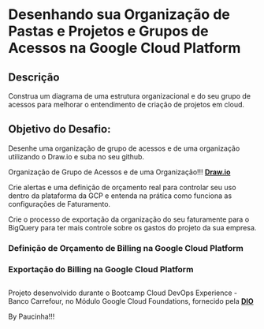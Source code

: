 # Desenhando sua Organização de Pastas e Projetos e Grupos de Acessos na Google Cloud Platform

## Descrição

Construa um diagrama de uma estrutura organizacional e do seu grupo de acessos para melhorar o entendimento de criação de projetos em cloud.

## Objetivo do Desafio:

Desenhe uma organização de grupo de acessos e de uma organização utilizando o Draw.io e suba no seu github.

Organização de Grupo de Acessos e de uma Organização!!! [**Draw.io**](https://viewer.diagrams.net/?tags=%7B%7D&highlight=0000ff&edit=_blank&layers=1&nav=1#G1s26tWEAw9iikZkTfebpFJRZOS_5aKR1Y)



Crie alertas e uma definição de orçamento real para controlar seu uso dentro da plataforma da GCP e entenda na prática como funciona as configurações de Faturamento.

Crie o processo de exportação da organização do seu faturamente para o BigQuery para ter mais controle sobre os gastos do projeto da sua empresa.



### Definição de Orçamento de Billing na Google Cloud Platform
### Exportação do Billing na Google Cloud Platform

##



##

Projeto desenvolvido durante o Bootcamp Cloud DevOps Experience - Banco Carrefour, no Módulo Google Cloud Foundations, fornecido pela [**DIO**](https://www.dio.me/)

By Paucinha!!!
